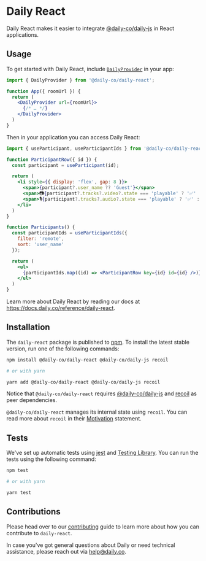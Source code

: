 # Daily React

Daily React makes it easier to integrate [@daily-co/daily-js](https://www.npmjs.com/package/@daily-co/daily-js) in React applications.

## Usage

To get started with Daily React, include [`DailyProvider`](https://docs.daily.co/reference/daily-react/daily-provider) in your app:

```jsx
import { DailyProvider } from '@daily-co/daily-react';

function App({ roomUrl }) {
  return (
    <DailyProvider url={roomUrl}>
      {/* … */}
    </DailyProvider>
  )
}
```

Then in your application you can access Daily React:

```jsx
import { useParticipant, useParticipantIds } from '@daily-co/daily-react';

function ParticipantRow({ id }) {
  const participant = useParticipant(id);

  return (
    <li style={{ display: 'flex', gap: 8 }}>
      <span>{participant?.user_name ?? 'Guest'}</span>
      <span>📷{participant?.tracks?.video?.state === 'playable' ? '✅' : '❌'}</span>
      <span>🎙️{participant?.tracks?.audio?.state === 'playable' ? '✅' : '❌'}</span>
    </li>
  )
}

function Participants() {
  const participantIds = useParticipantIds({
    filter: 'remote',
    sort: 'user_name'
  });

  return (
    <ul>
      {participantIds.map((id) => <ParticipantRow key={id} id={id} />)}
    </ul>
  )
}
```

Learn more about Daily React by reading our docs at https://docs.daily.co/reference/daily-react.

## Installation

The `daily-react` package is published to [npm](https://npmjs.com). To install the latest stable version, run one of the following commands:

```bash
npm install @daily-co/daily-react @daily-co/daily-js recoil

# or with yarn

yarn add @daily-co/daily-react @daily-co/daily-js recoil
```

Notice that `@daily-co/daily-react` requires [@daily-co/daily-js](https://www.npmjs.com/package/@daily-co/daily-js) and [recoil](https://www.npmjs.com/package/recoil) as peer dependencies.

`@daily-co/daily-react` manages its internal state using `recoil`. You can read more about `recoil` in their [Motivation](https://recoiljs.org/docs/introduction/motivation) statement.

## Tests

We've set up automatic tests using [jest](https://jestjs.io/) and [Testing Library](https://testing-library.com/). You can run the tests using the following command:

```bash
npm test

# or with yarn

yarn test
```

## Contributions

Please head over to our [contributing](./CONTRIBUTING.md) guide to learn more about how you can contribute to `daily-react`.

In case you've got general questions about Daily or need technical assistance, please reach out via [help@daily.co](mailto:help@daily.co).